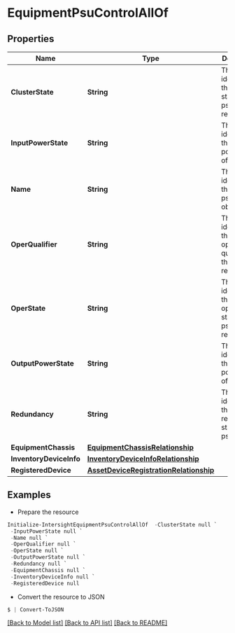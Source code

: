 # EquipmentPsuControlAllOf
## Properties

Name | Type | Description | Notes
------------ | ------------- | ------------- | -------------
**ClusterState** | **String** | This field identifies the cluster state of the psu redundancy. | [optional] [readonly] 
**InputPowerState** | **String** | This field identifies the input power state of the psus. | [optional] [readonly] 
**Name** | **String** | This field identifies the name of psu control object. | [optional] [readonly] 
**OperQualifier** | **String** | This field identifies the operational qualifier for the psu redundancy. | [optional] [readonly] 
**OperState** | **String** | This field identifies the operational state of the psu redundancy. | [optional] [readonly] 
**OutputPowerState** | **String** | This field identifies the output power state of the psus. | [optional] [readonly] 
**Redundancy** | **String** | This field identifies the redundancy state of the psus. | [optional] [readonly] 
**EquipmentChassis** | [**EquipmentChassisRelationship**](EquipmentChassisRelationship.md) |  | [optional] 
**InventoryDeviceInfo** | [**InventoryDeviceInfoRelationship**](InventoryDeviceInfoRelationship.md) |  | [optional] 
**RegisteredDevice** | [**AssetDeviceRegistrationRelationship**](AssetDeviceRegistrationRelationship.md) |  | [optional] 

## Examples

- Prepare the resource
```powershell
Initialize-IntersightEquipmentPsuControlAllOf  -ClusterState null `
 -InputPowerState null `
 -Name null `
 -OperQualifier null `
 -OperState null `
 -OutputPowerState null `
 -Redundancy null `
 -EquipmentChassis null `
 -InventoryDeviceInfo null `
 -RegisteredDevice null
```

- Convert the resource to JSON
```powershell
$ | Convert-ToJSON
```

[[Back to Model list]](../README.md#documentation-for-models) [[Back to API list]](../README.md#documentation-for-api-endpoints) [[Back to README]](../README.md)

